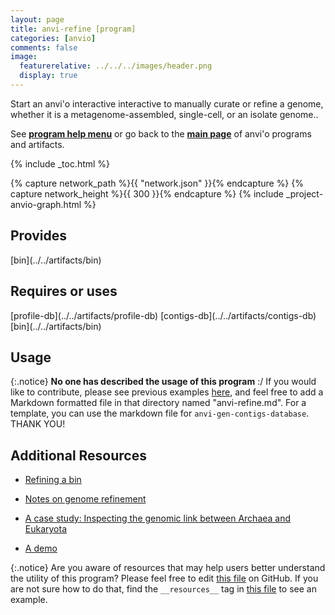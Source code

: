 ```yaml
---
layout: page
title: anvi-refine [program]
categories: [anvio]
comments: false
image:
  featurerelative: ../../../images/header.png
  display: true
---
```


Start an anvi&#x27;o interactive interactive to manually curate or refine a genome, whether it is a metagenome-assembled, single-cell, or an isolate genome..

See **[program help menu](../../../vignette#anvi-refine)** or go back to the **[main page](../../)** of anvi'o programs and artifacts.


{% include _toc.html %}
<div id="svg" class="subnetwork"></div>
{% capture network_path %}{{ "network.json" }}{% endcapture %}
{% capture network_height %}{{ 300 }}{% endcapture %}
{% include _project-anvio-graph.html %}


## Provides

<p style="text-align: left" markdown="1"><span class="artifact-p">[bin](../../artifacts/bin)</span></p>

## Requires or uses

<p style="text-align: left" markdown="1"><span class="artifact-r">[profile-db](../../artifacts/profile-db)</span> <span class="artifact-r">[contigs-db](../../artifacts/contigs-db)</span> <span class="artifact-r">[bin](../../artifacts/bin)</span></p>

## Usage


{:.notice}
**No one has described the usage of this program** :/ If you would like to contribute, please see previous examples [here](https://github.com/merenlab/anvio/tree/master/anvio/docs/programs), and feel free to add a Markdown formatted file in that directory named "anvi-refine.md". For a template, you can use the markdown file for `anvi-gen-contigs-database`. THANK YOU!


## Additional Resources


* [Refining a bin](http://merenlab.org/2015/05/11/anvi-refine/)

* [Notes on genome refinement](http://merenlab.org/2017/05/11/anvi-refine-by-veronika/)

* [A case study: Inspecting the genomic link between Archaea and Eukaryota](http://merenlab.org/2017/01/03/loki-the-link-archaea-eukaryota/)

* [A demo](https://www.youtube.com/watch?v=vXPKP5vKiBM)


{:.notice}
Are you aware of resources that may help users better understand the utility of this program? Please feel free to edit [this file](https://github.com/merenlab/anvio/tree/master/bin/anvi-refine) on GitHub. If you are not sure how to do that, find the `__resources__` tag in [this file](https://github.com/merenlab/anvio/blob/master/bin/anvi-interactive) to see an example.
